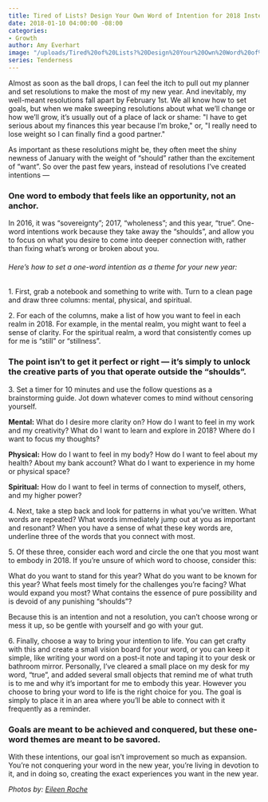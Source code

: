 ```yaml
---
title: Tired of Lists? Design Your Own Word of Intention for 2018 Instead
date: 2018-01-10 04:00:00 -08:00
categories:
- Growth
author: Amy Everhart
image: "/uploads/Tired%20of%20Lists?%20Design%20Your%20Own%20Word%20of%20Intention%20for%202018%20Instead%20-%20Yellow%20Co.jpg"
series: Tenderness
---
```


Almost as soon as the ball drops, I can feel the itch to pull out my planner and set resolutions to make the most of my new year. And inevitably, my well-meant resolutions fall apart by February 1st. We all know how to set goals, but when we make sweeping resolutions about what we’ll change or how we’ll grow, it’s usually out of a place of lack or shame: "I have to get serious about my finances this year because I’m broke," or, "I really need to lose weight so I can finally find a good partner."

As important as these resolutions might be, they often meet the shiny newness of January with the weight of “should” rather than the excitement of “want”. So over the past few years, instead of resolutions I’ve created intentions —

### One word to embody that feels like an opportunity, not an anchor.

In 2016, it was “sovereignty”; 2017, “wholeness”; and this year, “true”. One-word intentions work because they take away the “shoulds”, and allow you to focus on what you desire to come into deeper connection with, rather than fixing what’s wrong or broken about you.

###### Here’s how to set a one-word intention as a theme for your new year:

1\. First, grab a notebook and something to write with. Turn to a clean page and draw three columns: mental, physical, and spiritual.

2\. For each of the columns, make a list of how you want to feel in each realm in 2018. For example, in the mental realm, you might want to feel a sense of clarity. For the spiritual realm, a word that consistently comes up for me is “still” or “stillness”.

### The point isn’t to get it perfect or right — it’s simply to unlock the creative parts of you that operate outside the “shoulds”.

3\. Set a timer for 10 minutes and use the follow questions as a brainstorming guide. Jot down whatever comes to mind without censoring yourself.

**Mental:** What do I desire more clarity on? How do I want to feel in my work and my creativity? What do I want to learn and explore in 2018? Where do I want to focus my thoughts?

**Physical:** How do I want to feel in my body? How do I want to feel about my health? About my bank account? What do I want to experience in my home or physical space?

**Spiritual:** How do I want to feel in terms of connection to myself, others, and my higher power?

4\. Next, take a step back and look for patterns in what you’ve written. What words are repeated? What words immediately jump out at you as important and resonant? When you have a sense of what these key words are, underline three of the words that you connect with most.

5\. Of these three, consider each word and circle the one that you most want to embody in 2018.
If you’re unsure of which word to choose, consider this:

What do you want to stand for this year?
What do you want to be known for this year?
What feels most timely for the challenges you’re facing?
What would expand you most?
What contains the essence of pure possibility and is devoid of any punishing “shoulds”?

Because this is an intention and not a resolution, you can’t choose wrong or mess it up, so be gentle with yourself and go with your gut.

6\. Finally, choose a way to bring your intention to life. You can get crafty with this and create a small vision board for your word, or you can keep it simple, like writing your word on a post-it note and taping it to your desk or bathroom mirror. Personally, I’ve cleared a small place on my desk for my word, “true”, and added several small objects that remind me of what truth is to me and why it’s important for me to embody this year. However you choose to bring your word to life is the right choice for you. The goal is simply to place it in an area where you’ll be able to connect with it frequently as a reminder.

### Goals are meant to be achieved and conquered, but these one-word themes are meant to be savored.

With these intentions, our goal isn’t improvement so much as expansion. You’re not conquering your word in the new year, you’re living in devotion to it, and in doing so, creating the exact experiences you want in the new year.

*Photos by: [Eileen Roche](http://eileen-roche.com/)*